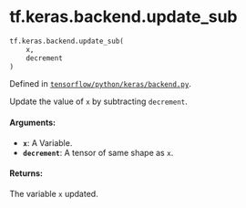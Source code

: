 <div itemscope itemtype="http://developers.google.com/ReferenceObject">
<meta itemprop="name" content="tf.keras.backend.update_sub" />
<meta itemprop="path" content="Stable" />
</div>

# tf.keras.backend.update_sub

``` python
tf.keras.backend.update_sub(
    x,
    decrement
)
```



Defined in [`tensorflow/python/keras/backend.py`](https://www.tensorflow.org/code/tensorflow/python/keras/backend.py).

Update the value of `x` by subtracting `decrement`.

#### Arguments:

* <b>`x`</b>: A Variable.
* <b>`decrement`</b>: A tensor of same shape as `x`.


#### Returns:

The variable `x` updated.